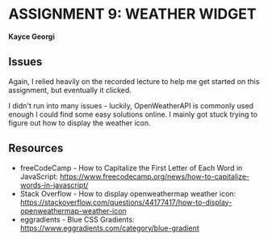 # ASSIGNMENT 9: WEATHER WIDGET

**Kayce Georgi**

## Issues

Again, I relied heavily on the recorded lecture to help me get started on this assignment, but eventually it clicked.

I didn't run into many issues - luckily, OpenWeatherAPI is commonly used enough I could find some easy solutions online. I mainly got stuck trying to figure out how to display the weather icon.

## Resources

* freeCodeCamp - How to Capitalize the First Letter of Each Word in JavaScript: https://www.freecodecamp.org/news/how-to-capitalize-words-in-javascript/
* Stack Overflow - How to display openweathermap weather icon: https://stackoverflow.com/questions/44177417/how-to-display-openweathermap-weather-icon
* eggradients - Blue CSS Gradients: https://www.eggradients.com/category/blue-gradient